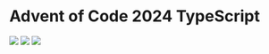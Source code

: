 # Advent of Code 2024 TypeScript

![](https://img.shields.io/badge/2024%20📅-orange) ![](https://img.shields.io/badge/Stars%20⭐-8-yellow) ![](https://img.shields.io/badge/Days%20completed-3-red)
